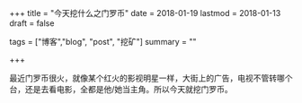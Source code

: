 +++ 
title = "今天挖什么之门罗币"
date = 2018-01-19 
lastmod = 2018-01-13 
draft = false

tags = ["博客","blog", "post", "挖矿"] 
summary = ""

+++

<p>最近门罗币很火，就像某个红火的影视明星一样，大街上的广告，电视不管转哪个台，还是去看电影，全都是他/她当主角。所以今天就挖门罗币。</p>


